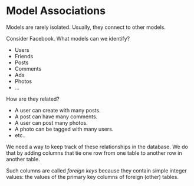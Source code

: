# Model Associations

Models are rarely isolated.  Usually, they connect to other models.

Consider Facebook.  What models can we identify?

* Users
* Friends
* Posts
* Comments
* Ads
* Photos
* ...

How are they related?

* A user can create with many posts.
* A post can have many comments.
* A user can post many photos.
* A photo can be tagged with many users.
* etc..

We need a way to keep track of these relationships in the database.
We do that by adding columns that tie one row from one table
to another row in another table.

Such columns are called _foreign keys_ because they contain
simple integer values: the values of the primary key columns
of foreign (other) tables.
